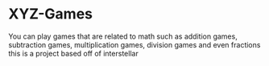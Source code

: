 # XYZ-Games
You can play games that are related to math such as addition games, subtraction games, multiplication games, division games and even fractions
this is a project based off of interstellar
